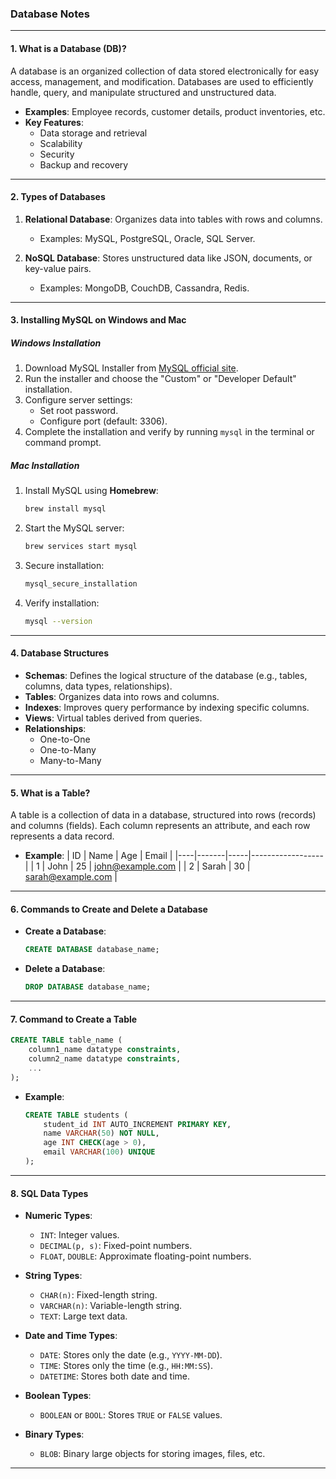 ### **Database Notes**

---

#### **1. What is a Database (DB)?**
A database is an organized collection of data stored electronically for easy access, management, and modification. Databases are used to efficiently handle, query, and manipulate structured and unstructured data. 

- **Examples**: Employee records, customer details, product inventories, etc.
- **Key Features**:
  - Data storage and retrieval
  - Scalability
  - Security
  - Backup and recovery

---

#### **2. Types of Databases**
1. **Relational Database**: Organizes data into tables with rows and columns. 
   - Examples: MySQL, PostgreSQL, Oracle, SQL Server.
   
2. **NoSQL Database**: Stores unstructured data like JSON, documents, or key-value pairs.
   - Examples: MongoDB, CouchDB, Cassandra, Redis.



---

#### **3. Installing MySQL on Windows and Mac**
##### **Windows Installation**
1. Download MySQL Installer from [MySQL official site](https://dev.mysql.com/downloads/installer/).
2. Run the installer and choose the "Custom" or "Developer Default" installation.
3. Configure server settings:
   - Set root password.
   - Configure port (default: 3306).
4. Complete the installation and verify by running `mysql` in the terminal or command prompt.

##### **Mac Installation**
1. Install MySQL using **Homebrew**:
   ```bash
   brew install mysql
   ```
2. Start the MySQL server:
   ```bash
   brew services start mysql
   ```
3. Secure installation:
   ```bash
   mysql_secure_installation
   ```
4. Verify installation:
   ```bash
   mysql --version
   ```

---

#### **4. Database Structures**
- **Schemas**: Defines the logical structure of the database (e.g., tables, columns, data types, relationships).
- **Tables**: Organizes data into rows and columns.
- **Indexes**: Improves query performance by indexing specific columns.
- **Views**: Virtual tables derived from queries.
- **Relationships**:
  - One-to-One
  - One-to-Many
  - Many-to-Many

---

#### **5. What is a Table?**
A table is a collection of data in a database, structured into rows (records) and columns (fields). Each column represents an attribute, and each row represents a data record.

- **Example**:
  | ID | Name  | Age | Email            |
  |----|-------|-----|------------------|
  | 1  | John  | 25  | john@example.com |
  | 2  | Sarah | 30  | sarah@example.com |

---

#### **6. Commands to Create and Delete a Database**
- **Create a Database**:
  ```sql
  CREATE DATABASE database_name;
  ```
- **Delete a Database**:
  ```sql
  DROP DATABASE database_name;
  ```

---

#### **7. Command to Create a Table**
```sql
CREATE TABLE table_name (
    column1_name datatype constraints,
    column2_name datatype constraints,
    ...
);
```
- **Example**:
  ```sql
  CREATE TABLE students (
      student_id INT AUTO_INCREMENT PRIMARY KEY,
      name VARCHAR(50) NOT NULL,
      age INT CHECK(age > 0),
      email VARCHAR(100) UNIQUE
  );
  ```

---

#### **8. SQL Data Types**
- **Numeric Types**:
  - `INT`: Integer values.
  - `DECIMAL(p, s)`: Fixed-point numbers.
  - `FLOAT`, `DOUBLE`: Approximate floating-point numbers.

- **String Types**:
  - `CHAR(n)`: Fixed-length string.
  - `VARCHAR(n)`: Variable-length string.
  - `TEXT`: Large text data.

- **Date and Time Types**:
  - `DATE`: Stores only the date (e.g., `YYYY-MM-DD`).
  - `TIME`: Stores only the time (e.g., `HH:MM:SS`).
  - `DATETIME`: Stores both date and time.

- **Boolean Types**:
  - `BOOLEAN` or `BOOL`: Stores `TRUE` or `FALSE` values.

- **Binary Types**:
  - `BLOB`: Binary large objects for storing images, files, etc.

---
